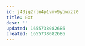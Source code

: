 ```yaml
---
id: j43jg2rln4p1vmv9ybwxz20
title: Ext
desc: ''
updated: 1655738082686
created: 1655738082686
---
```



